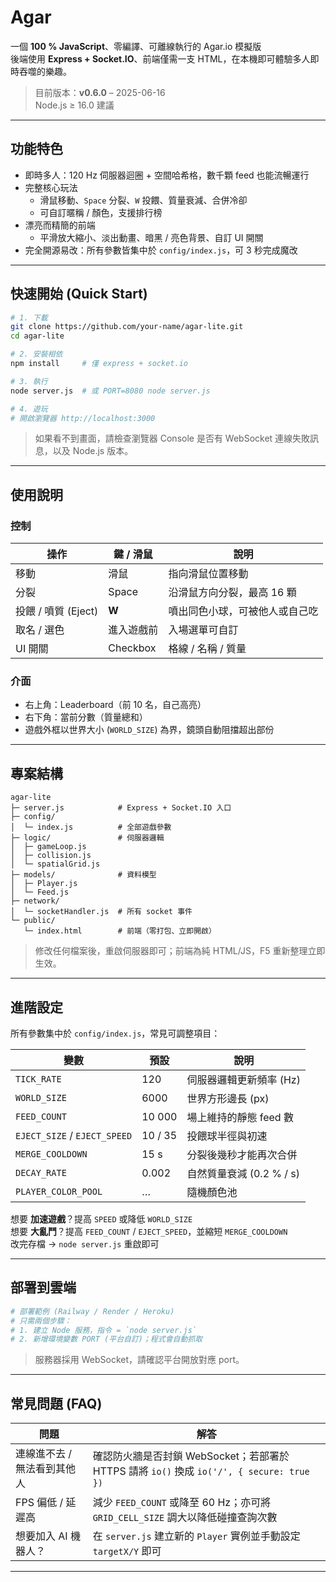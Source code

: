 # Agar

一個 **100 % JavaScript**、零編譯、可離線執行的 Agar.io 模擬版  
後端使用 **Express + Socket.IO**、前端僅需一支 HTML，在本機即可體驗多人即時吞噬的樂趣。  

> 目前版本：**v0.6.0** – 2025-06-16  
> Node.js ≥ 16.0 建議  

---

## 功能特色
* 即時多人：120 Hz 伺服器迴圈 + 空間哈希格，數千顆 feed 也能流暢運行  
* 完整核心玩法  
  * 滑鼠移動、`Space` 分裂、`W` 投餵、質量衰減、合併冷卻  
  * 可自訂暱稱 / 顏色，支援排行榜  
* 漂亮而精簡的前端  
  * 平滑放大縮小、淡出動畫、暗黑 / 亮色背景、自訂 UI 開關  
* 完全開源易改：所有參數皆集中於 `config/index.js`，可 3 秒完成魔改  

---

## 快速開始 (Quick Start)

```bash
# 1. 下載
git clone https://github.com/your-name/agar-lite.git
cd agar-lite

# 2. 安裝相依
npm install     # 僅 express + socket.io

# 3. 執行
node server.js  # 或 PORT=8080 node server.js

# 4. 遊玩
# 開啟瀏覽器 http://localhost:3000
```

> 如果看不到畫面，請檢查瀏覽器 Console 是否有 WebSocket 連線失敗訊息，以及 Node.js 版本。

---

## 使用說明

### 控制

| 操作               | 鍵 / 滑鼠 | 說明 |
|--------------------|-----------|------|
| 移動               | 滑鼠      | 指向滑鼠位置移動 |
| 分裂               | Space     | 沿滑鼠方向分裂，最⾼ 16 顆 |
| 投餵 / 噴質 (Eject) | **W**     | 噴出同色小球，可被他人或自己吃 |
| 取名 / 選色        | 進入遊戲前| 入場選單可自訂 |
| UI 開關           | Checkbox  | 格線 / 名稱 / 質量  |

### 介面

* 右上角：Leaderboard（前 10 名，自己高亮）  
* 右下角：當前分數（質量總和）  
* 遊戲外框以世界大小 (`WORLD_SIZE`) 為界，鏡頭自動阻擋超出部份  

---

## 專案結構

```
agar-lite
├─ server.js            # Express + Socket.IO 入口
├─ config/
│  └─ index.js          # 全部遊戲參數
├─ logic/               # 伺服器邏輯
│  ├─ gameLoop.js
│  ├─ collision.js
│  └─ spatialGrid.js
├─ models/              # 資料模型
│  ├─ Player.js
│  └─ Feed.js
├─ network/
│  └─ socketHandler.js  # 所有 socket 事件
└─ public/
   └─ index.html        # 前端（零打包、立即開啟）
```

> 修改任何檔案後，重啟伺服器即可；前端為純 HTML/JS，F5 重新整理立即生效。

---

## 進階設定

所有參數集中於 `config/index.js`，常見可調整項目：

| 變數                  | 預設 | 說明 |
|-----------------------|------|------|
| `TICK_RATE`           | 120  | 伺服器邏輯更新頻率 (Hz) |
| `WORLD_SIZE`          | 6000 | 世界方形邊長 (px) |
| `FEED_COUNT`          | 10 000 | 場上維持的靜態 feed 數 |
| `EJECT_SIZE` / `EJECT_SPEED` | 10 / 35 | 投餵球半徑與初速 |
| `MERGE_COOLDOWN`      | 15 s | 分裂後幾秒才能再次合併 |
| `DECAY_RATE`          | 0.002 | 自然質量衰減 (0.2 % / s) |
| `PLAYER_COLOR_POOL`   | …    | 隨機顏色池 |

想要 **加速遊戲**？提高 `SPEED` 或降低 `WORLD_SIZE`  
想要 **大亂鬥**？提高 `FEED_COUNT` / `EJECT_SPEED`，並縮短 `MERGE_COOLDOWN`  
改完存檔 → `node server.js` 重啟即可

---

## 部署到雲端

```bash
# 部署範例 (Railway / Render / Heroku)
# 只需兩個步驟：
# 1. 建立 Node 服務，指令 = `node server.js`
# 2. 新增環境變數 PORT (平台自訂)；程式會自動抓取
```

> 服務器採用 WebSocket，請確認平台開放對應 port。

---

## 常見問題 (FAQ)

| 問題 | 解答 |
|------|------|
| 連線進不去 / 無法看到其他人 | 確認防火牆是否封鎖 WebSocket；若部署於 HTTPS 請將 `io()` 換成 `io('/', { secure: true })` |
| FPS 偏低 / 延遲高 | 減少 `FEED_COUNT` 或降至 60 Hz；亦可將 `GRID_CELL_SIZE` 調大以降低碰撞查詢次數 |
| 想要加入 AI 機器人？ | 在 `server.js` 建立新的 `Player` 實例並手動設定 `targetX/Y` 即可 |

---
